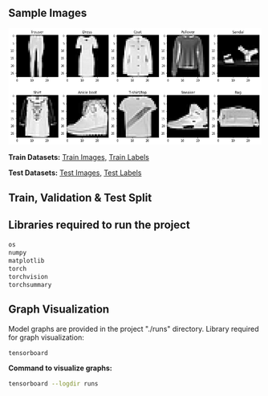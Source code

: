 ## Sample Images
![Fashion-MNIST Sample Images](https://github.com/bharath3794/FashionMNIST-CNN/blob/main/images/sample%20image.png)

**Train Datasets:**
[Train Images,](http://fashion-mnist.s3-website.eu-central-1.amazonaws.com/train-images-idx3-ubyte.gz)
[Train Labels](http://fashion-mnist.s3-website.eu-central-1.amazonaws.com/train-labels-idx1-ubyte.gz)

**Test Datasets:**
[Test Images,](http://fashion-mnist.s3-website.eu-central-1.amazonaws.com/t10k-images-idx3-ubyte.gz)
[Test Labels](http://fashion-mnist.s3-website.eu-central-1.amazonaws.com/t10k-labels-idx1-ubyte.gz)

## Train, Validation & Test Split

## Libraries required to run the project

````
os
numpy
matplotlib
torch
torchvision
torchsummary
````

## Graph Visualization
Model graphs are provided in the project "./runs" directory.
Library required for graph visualization:

````
tensorboard
````

**Command to visualize graphs:**

````bash
tensorboard --logdir runs
````


